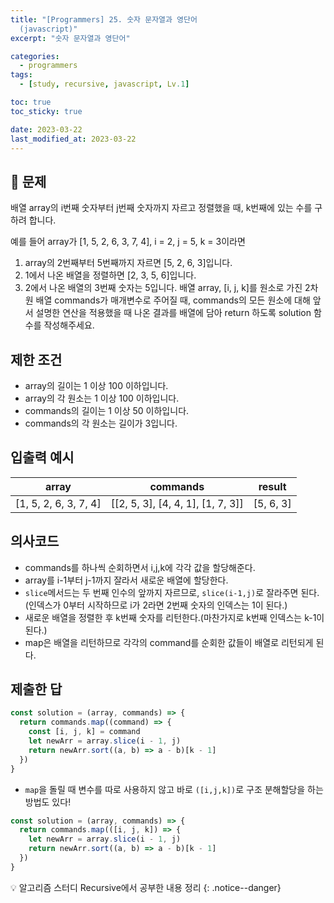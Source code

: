 ```yaml
---
title: "[Programmers] 25. 숫자 문자열과 영단어
  (javascript)"
excerpt: "숫자 문자열과 영단어"

categories:
  - programmers
tags:
  - [study, recursive, javascript, Lv.1]

toc: true
toc_sticky: true

date: 2023-03-22
last_modified_at: 2023-03-22
---
```


## 🤔 문제

배열 array의 i번째 숫자부터 j번째 숫자까지 자르고 정렬했을 때, k번째에 있는 수를 구하려 합니다.

예를 들어 array가 [1, 5, 2, 6, 3, 7, 4], i = 2, j = 5, k = 3이라면

1. array의 2번째부터 5번째까지 자르면 [5, 2, 6, 3]입니다.
2. 1에서 나온 배열을 정렬하면 [2, 3, 5, 6]입니다.
3. 2에서 나온 배열의 3번째 숫자는 5입니다.
   배열 array, [i, j, k]를 원소로 가진 2차원 배열 commands가 매개변수로 주어질 때, commands의 모든 원소에 대해 앞서 설명한 연산을 적용했을 때 나온 결과를 배열에 담아 return 하도록 solution 함수를 작성해주세요.

## 제한 조건

- array의 길이는 1 이상 100 이하입니다.
- array의 각 원소는 1 이상 100 이하입니다.
- commands의 길이는 1 이상 50 이하입니다.
- commands의 각 원소는 길이가 3입니다.

## 입출력 예시

| array                 | commands                          | result    |
| --------------------- | --------------------------------- | --------- |
| [1, 5, 2, 6, 3, 7, 4] | [[2, 5, 3], [4, 4, 1], [1, 7, 3]] | [5, 6, 3] |

## 의사코드

- commands를 하나씩 순회하면서 i,j,k에 각각 값을 할당해준다.
- array를 i-1부터 j-1까지 잘라서 새로운 배열에 할당한다.
- `slice`메서드는 두 번째 인수의 앞까지 자르므로, `slice(i-1,j)`로 잘라주면 된다.(인덱스가 0부터 시작하므로 i가 2라면 2번째 숫자의 인덱스는 1이 된다.)
- 새로운 배열을 정렬한 후 k번째 숫자를 리턴한다.(마찬가지로 k번째 인덱스는 k-1이 된다.)
- map은 배열을 리턴하므로 각각의 command를 순회한 값들이 배열로 리턴되게 된다.

## 제출한 답

```javascript
const solution = (array, commands) => {
  return commands.map((command) => {
    const [i, j, k] = command
    let newArr = array.slice(i - 1, j)
    return newArr.sort((a, b) => a - b)[k - 1]
  })
}
```

- `map`을 돌릴 때 변수를 따로 사용하지 않고 바로 `([i,j,k])`로 구조 분해할당을 하는 방법도 있다!

```javascript
const solution = (array, commands) => {
  return commands.map(([i, j, k]) => {
    let newArr = array.slice(i - 1, j)
    return newArr.sort((a, b) => a - b)[k - 1]
  })
}
```

💡 알고리즘 스터디 Recursive에서 공부한 내용 정리
{: .notice--danger}
